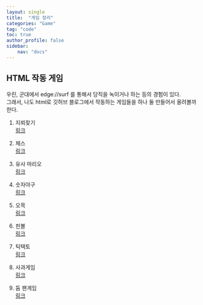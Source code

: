 ```yaml
---
layout: single
title:  "게임 정리"
categories: "Game"
tag: "code"
toc: true
author_profile: false
sidebar:
    nav: "docs"
---
```


## HTML 작동 게임
우린, 군대에서 edge://surf 를 통해서 당직을 녹이거나 하는 등의 경험이 있다.  
그래서, 나도 html로 깃허브 블로그에서 작동하는 게임들을 하나 둘 만들어서 올려볼까 한다.  

1. 지뢰찾기  
[링크](https://gihak111.github.io/game/MineSweeper.html)  

2. 체스  
[링크](https://gihak111.github.io/game/chess.html)  

3. 유사 마리오  
[링크](https://gihak111.github.io/game/mario2d.html)  

4. 숫자야구  
[링크](https://gihak111.github.io/game/number_baseboll.html)  

5. 오목  
[링크](https://gihak111.github.io/game/omok.html)  

6. 핀볼  
[링크](https://gihak111.github.io/game/pinball.html)  

7. 틱택토  
[링크](https://gihak111.github.io/game/tictactoe.html)  

8. 사과게임  
[링크](https://gihak111.github.io/game/apple_game.html)  

8. 둠 팬게임  
[링크](https://gihak111.github.io/game/doom-slayer.html)  
